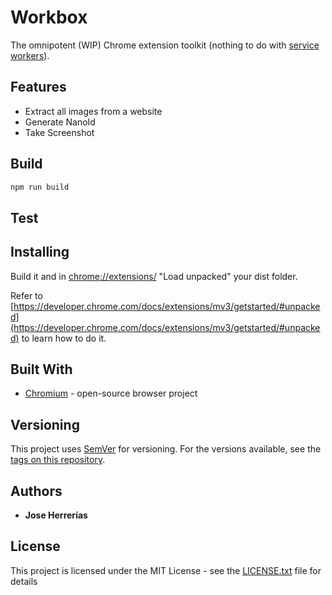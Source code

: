# Workbox

The omnipotent (WIP) Chrome extension toolkit (nothing to do with <a href="https://developer.chrome.com/docs/workbox/service-worker-overview/">service workers</a>).

## Features

* Extract all images from a website
* Generate NanoId
* Take Screenshot

## Build

```bash
npm run build
```

## Test

## Installing

Build it and in [chrome://extensions/](chrome://extensions/) "Load unpacked" your dist folder.

Refer to [https://developer.chrome.com/docs/extensions/mv3/getstarted/#unpacked](https://developer.chrome.com/docs/extensions/mv3/getstarted/#unpacked) to learn how to do it.
 

## Built With

* [Chromium](https://www.chromium.org/Home/) - open-source browser project


## Versioning

This project uses [SemVer](http://semver.org/) for versioning. For the versions available, see the [tags on this repository](https://github.com/your/project/tags). 

## Authors

* **Jose Herrerías**

## License

This project is licensed under the MIT License - see the [LICENSE.txt](LICENSE.txt) file for details

